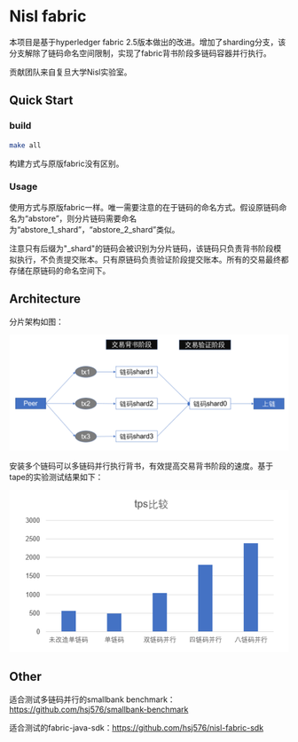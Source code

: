 # Nisl fabric

本项目是基于hyperledger fabric 2.5版本做出的改进。增加了sharding分支，该分支解除了链码命名空间限制，实现了fabric背书阶段多链码容器并行执行。

贡献团队来自复旦大学Nisl实验室。

## Quick Start

### build

~~~bash
make all
~~~

构建方式与原版fabric没有区别。

### Usage

使用方式与原版fabric一样。唯一需要注意的在于链码的命名方式。假设原链码命名为“abstore”，则分片链码需要命名为“abstore_1_shard”，“abstore_2_shard”类似。

注意只有后缀为"_shard"的链码会被识别为分片链码，该链码只负责背书阶段模拟执行，不负责提交账本。只有原链码负责验证阶段提交账本。所有的交易最终都存储在原链码的命名空间下。

## Architecture

分片架构如图：

![architecture](architecture.png)

安装多个链码可以多链码并行执行背书，有效提高交易背书阶段的速度。基于tape的实验测试结果如下：

![tps](tps.png)

## Other

适合测试多链码并行的smallbank benchmark：https://github.com/hsj576/smallbank-benchmark

适合测试的fabric-java-sdk：https://github.com/hsj576/nisl-fabric-sdk